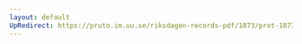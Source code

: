 ```yaml
---
layout: default
UpRedirect: https://pruto.im.uu.se/riksdagen-records-pdf/1873/prot-1873--fk--514/prot-1873--fk--514_034.pdf
---
```

